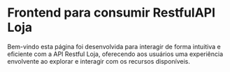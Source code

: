 # Frontend para consumir RestfulAPI Loja
Bem-vindo esta página foi desenvolvida para interagir de forma intuitiva e eficiente com a API Restful Loja, oferecendo aos usuários uma experiência envolvente ao explorar e interagir com os recursos disponíveis.
